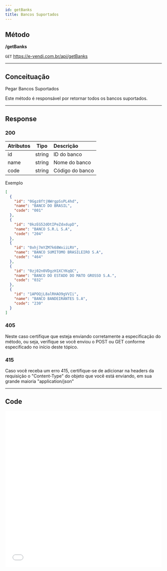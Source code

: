 ```yaml
---
id: getBanks
title: Bancos Suportados
---
```


## Método

**/getBanks**

`GET` https://e-vendi.com.br/api/getBanks

---

## Conceituação

Pegar Bancos Suportados

Este método é responsável por retornar todos os bancos suportados.

---

## Response

### 200

| Atributos |  Tipo  | Descrição       |
| :-------- | :----: | :-------------- |
| id        | string | ID do banco     |
| name      | string | Nome do banco   |
| code      | string | Código do banco |

Exemplo

```json
[
  {
    "id": "0Ggz8ftjNWrgpSsPL4hd",
    "name": "BANCO DO BRASIL",
    "code": "001"
  },
  {
    "id": "0kzEG52dOtIPeZdxdupD",
    "name": "BANCO S.R.L S.A",
    "code": "204"
  },
  {
    "id": "0xhj7mYZM7k68WxiiLRV",
    "name": "BANCO SUMITOMO BRASILEIRO S.A",
    "code": "464"
  },
  {
    "id": "0zj02n0VDgzH1XCYKqQC",
    "name": "BANCO DO ESTADO DO MATO GROSSO S.A.",
    "code": "032"
  },
  {
    "id": "1APOQjL8alRHAO9gVVIi",
    "name": "BANCO BANDEIRANTES S.A",
    "code": "230"
  }
]
```

### 405

Neste caso certifique que esteja enviando corretamente a especificação do método, ou seja, verifique se você enviou o POST ou GET conforme especificado no início deste tópico.

### 415

Caso você receba um erro 415, certifique-se de adicionar na headers da requisição o "Content-Type" do objeto que você está enviando, em sua grande maioria "application/json"

---

## Code

<iframe src="//api.apiembed.com/?source=https://raw.githubusercontent.com/e-vendi/e-vendi-docs/main/json-examples/checkDomain.json" frameborder="0" scrolling="no" width="100%" height="500px" seamless></iframe>
